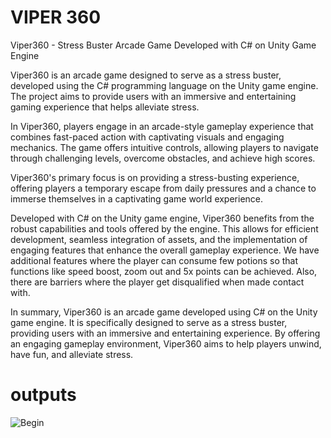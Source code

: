 # VIPER 360


Viper360 - Stress Buster Arcade Game Developed with C# on Unity Game Engine

Viper360 is an arcade game designed to serve as a stress buster, developed using the C# programming language on the Unity game engine. The project aims to provide users with an immersive and entertaining gaming experience that helps alleviate stress.

In Viper360, players engage in an arcade-style gameplay experience that combines fast-paced action with captivating visuals and engaging mechanics. The game offers intuitive controls, allowing players to navigate through challenging levels, overcome obstacles, and achieve high scores. 

Viper360's primary focus is on providing a stress-busting experience, offering players a temporary escape from daily pressures and a chance to immerse themselves in a captivating game world experience.

Developed with C# on the Unity game engine, Viper360 benefits from the robust capabilities and tools offered by the engine. This allows for efficient development, seamless integration of assets, and the implementation of engaging features that enhance the overall gameplay experience.
We have additional features where the player can consume few potions so that functions like speed boost, zoom out and 5x points can be achieved. Also, there are barriers where the player get disqualified when made contact with.

In summary, Viper360 is an arcade game developed using C# on the Unity game engine. It is specifically designed to serve as a stress buster, providing users with an immersive and entertaining experience. By offering an engaging gameplay environment, Viper360 aims to help players unwind, have fun, and alleviate stress.

# outputs

![Begin](https://github.com/SaiNithinNartuo/Viper-360/assets/122041620/7e59819b-e4e3-4be9-901a-e5aff8cf4428)
